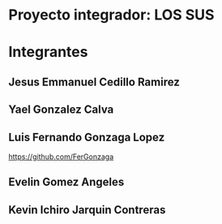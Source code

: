 # Proyecto integrador: LOS SUS

# Integrantes

## Jesus Emmanuel Cedillo Ramirez

## Yael Gonzalez Calva

## Luis Fernando Gonzaga Lopez

https://github.com/FerGonzaga

## Evelin Gomez Angeles

## Kevin Ichiro Jarquin Contreras

